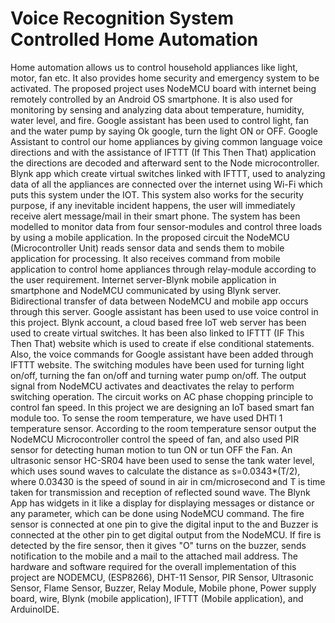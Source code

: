 # Voice Recognition System Controlled Home Automation

Home automation allows us to control household appliances like light, motor, fan etc. It also provides home security and emergency system to be activated. The proposed project uses NodeMCU board with internet being remotely controlled by an Android OS smartphone. It is also used for monitoring by sensing and analyzing data about temperature, humidity, water level, and fire. Google assistant has been used to control light, fan and the water pump by saying Ok google, turn the light ON or OFF. Google Assistant to control our home appliances by giving common language voice directions and with the assistance of IFTTT (If This Then That) application the directions are decoded and afterward sent to the Node microcontroller. Blynk app which create virtual switches linked with IFTTT, used to analyzing data of all the appliances are connected over the internet using Wi-Fi which puts this system under the IOT. This system also works for the security purpose, if any inevitable incident happens, the user will immediately receive alert message/mail in their smart phone. 
The system has been modelled to monitor data from four sensor-modules and control three loads by using a mobile application. In the proposed circuit the NodeMCU (Microcontroller Unit) reads sensor data and sends them to mobile application for processing. It also receives command from mobile application to control home appliances through relay-module according to the user requirement. Internet server-Blynk mobile application in smartphone and NodeMCU communicated by using Blynk server. Bidirectional transfer of data between NodeMCU and mobile app occurs through this server. Google assistant has been used to use voice control in this project. Blynk account, a cloud based free IoT web server has been used to create virtual switches. It has been also linked to IFTTT (IF This Then That) website which is used to create if else conditional statements. Also, the voice commands for Google assistant have been added through IFTTT website. The switching modules have been used for turning light on/off, turning the fan on/off and turning water pump on/off. The output signal from NodeMCU activates and deactivates the relay to perform switching operation. The circuit works on AC phase chopping principle to control fan speed.
In this project we are designing an IoT based smart fan module too. To sense the room temperature, we have used DHTl 1 temperature sensor. According to the room temperature sensor output the NodeMCU Microcontroller control the speed of fan, and also used PIR sensor for detecting human motion to tun ON or tun OFF the Fan. 
An ultrasonic sensor HC-SR04 have been used to sense the tank water level, which uses sound waves to calculate the distance as s=0.0343*(T/2), where 0.03430 is the speed of sound in air in cm/microsecond and T is time taken for transmission and reception of reflected sound wave. The Blynk App has widgets in it like a display for displaying messages or distance or any parameter, which can be done using NodeMCU command.
The fire sensor is connected at one pin to give the digital input to the and Buzzer is connected at the other pin to get digital output from the NodeMCU. If fire is detected by the fire sensor, then it gives "O" turns on the buzzer, sends notification to the mobile and a mail to the attached mail address. The hardware and software required for the overall implementation of this project are NODEMCU, (ESP8266), DHT-11 Sensor, PIR Sensor, Ultrasonic Sensor, Flame Sensor, Buzzer, Relay Module, Mobile phone, Power supply board, wire, Blynk (mobile application), IFTTT (Mobile application), and ArduinoIDE. 
